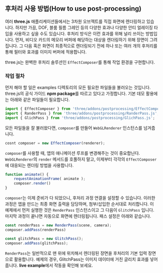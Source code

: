 ## 후처리 사용 방법(How to use post-processing)

여러 **three.js** 애플리케이션들에서는 3차원 오브젝트를 직접 화면에 렌더링하고 있습니다. 하지만 가끔, DOF, 블룸 필름 그레인 등의 다양한 효과나 다양한 안티 얼레이징 타입을 사용하고 싶을 수도 있습니다. 후처리 방식은 이런 효과를 위해 널리 쓰이는 방법입니다. 먼저, 비디오 카드의 메모리 버퍼에 해당하는 대상을 렌더링하기 위해 장면이 그려집니다. 그 다음 혹은 화면이 최종적으로 렌더링되기 전에 하나 또는 여러 개의 후처리를 통해 필터와 효과를 이미지 버퍼에 적용합니다.

three.js는 완벽한 후처리 솔루션인 `EffectComposer`를 통해 작업 환경을 구현합니다.

### 작업 절차

먼저 해야 할 일은 examples 디렉토리의 모든 필요한 파일들을 불러오는 것입니다. three.js의 공식 가이드 **npm package**를 따르고 있다고 가정합니다. 기본 데모 활용에는 아래와 같은 파일들이 필요합니다.

```js
import { EffectComposer } from 'three/addons/postprocessing/EffectComposer.js';
import { RanderPass } from 'three/addons/postprocessing/RanderPass.js';
import { GlichPass } from 'three/addons/postprocessing/GlichPass.js';
```

모든 파일들을 잘 불러왔다면, `composer`를 만들어 `WebGLRenderer` 인스턴스를 넘겨줍니다.

```js
cosnt composer = new EffectComposer(renderer);
```

`composer`를 사용할 때, 앱의 애니메이션 루프를 변경해주는 것이 중요합닌다. `WebGLRenderer`의 `render` 메서드를 호풀하지 말고, 이제부터 각각의 `EffectComposer`에 대응되는 렌더링 방법을 사용합니다.

```js
function animate() {
    requestAnimationFrame( animate );
    composer.render()
}
```

`composer`는 이제 준비가 다 되었으니, 후처리 과정 연결을 설정할 수 있습니다. 이러한 과정은 앱을 만드는 최종 화면 출력을 담당하며, 첨부/삽입한 순서대로 처리합니다. 이 예제에서 먼저 실행한 것은 `RenderPass` 인스턴스이고 그 다음이 `GlitchPass` 입니다. 마지막 과정이 끝나면 자동으로 화면에 렌더링됩니다. 패스 설정은 아래와 같습니다.

```js
const renderPass = new RenderPass(scene, camera);
composer.addPass(renderPass)

const glitchPass = new GlitchPass();
composer.addPass(glitchPass);
```

`RenderPass`는 일반적으로 맨 위에 위치해서 렌더링된 장면을 후처리의 기본 입력 장면으로 활용합니다. 예제의 경우, GlitchPass는 이미지 데이터에 거친 글리치 효과를 넣어줍니다. **live example**에서 작동을 확인해 보세요.
